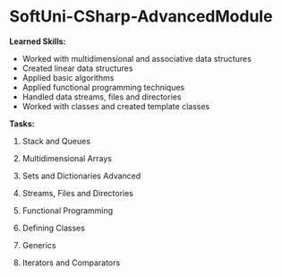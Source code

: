 # SoftUni-CSharp-AdvancedModule

**Learned Skills:**
- Worked with multidimensional and associative data structures  
- Created linear data structures  
- Applied basic algorithms  
- Applied functional programming techniques  
- Handled data streams, files and directories  
- Worked with classes and created template classes

**Tasks:**

1. Stack and Queues

2. Multidimensional Arrays

3. Sets and Dictionaries Advanced

4. Streams, Files and Directories

5. Functional Programming

6. Defining Classes

7. Generics

8. Iterators and Comparators
